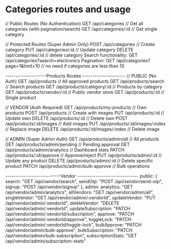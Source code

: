 # Categories routes and usage
// Public Routes (No Authentication)
GET    /api/categories          // Get all categories (with pagination/search)
GET    /api/categories/:id      // Get single category

// Protected Routes (Super Admin Only)
POST   /api/categories          // Create category
PUT    /api/categories/:id      // Update category
DELETE /api/categories/:id      // delete category
Search functionality: GET /api/categories?search=electronics
Pagination: GET /api/categories?page=1&limit=10      // no need if categories are less than 10


--------------------Products Routes ---------------------
// PUBLIC (No Auth)
GET    /api/products                     // All approved products
GET    /api/products/search              // Search products
GET    /api/products/category/:id        // Products by category
GET    /api/products/vendor/:id          // Public vendor store
GET    /api/products/:id                 // Single product

// VENDOR (Auth Required)
GET    /api/products/my-products         // Own products
POST   /api/products                     // Create with images
PUT    /api/products/:id                 // Update own
DELETE /api/products/:id                 // Delete own
POST   /api/products/:id/images          // Add images
PUT    /api/products/:id/images/:index   // Replace image
DELETE /api/products/:id/images/:index   // Delete image

// ADMIN (Super Admin Auth)
GET    /api/products/admin/all           // All products
GET    /api/products/admin/pending       // Pending approval
GET    /api/products/admin/analytics     // Dashboard stats
PATCH  /api/products/:id/approve         // Approve/reject
PUT    /api/products/admin/:id           // Update any product
DELETE /api/products/admin/:id           // Delete specific product
PATCH  /api/products/admin/bulk-approve  // Bulk operations

---------------------------Vendor ------------------------------
  public: {
        search: "GET /api/vendor/search",
        sendOtp: "POST /api/vendor/send-otp",
        signup: "POST /api/vendor/signup"
      },
      admin: 
        analytics: "GET /api/vendor/admin/analytics",
        allVendors: "GET /api/vendor/admin/all",
        singleVendor: "GET /api/vendor/admin/:vendorId",
        updateVendor: "PUT /api/vendor/admin/:vendorId",
        deleteVendor: "DELETE /api/vendor/admin/:vendorId",
        updateSubscription: "PATCH /api/vendor/admin/:vendorId/subscription",
        approve: "PATCH /api/vendor/admin/:vendorId/approve",
        toggleLock: "PATCH /api/vendor/admin/:vendorId/toggle-lock",
        bulkApprove: "PATCH /api/vendor/admin/bulk-approve",
        bulkSubscription: "PATCH /api/vendor/admin/bulk-subscription",
        subscriptionStats: "GET /api/vendor/admin/subscription-stats"

